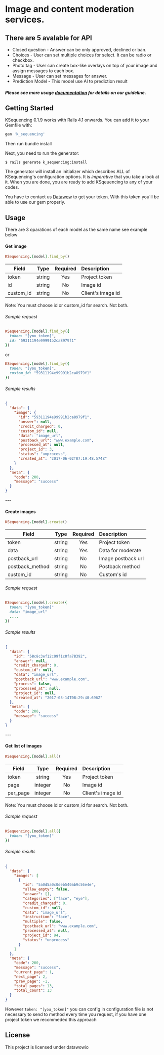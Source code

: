 # Image and content moderation services.


## There are 5 avalable for API 
* Closed question - Answer can be only approved, declined or ban.
* Choices - User can set multiple choices for select. It can be radio or checkbox.
* Photo tag - User can create box-like overlays on top of your image and assign messages to each box.
* Message - User can set messages for answer.
* Prediction Model - This model use AI to prediction result

##### Please see more usage [documentation](docs/documentation.md) for details on our guideline.



## Getting Started

KSequencing 0.1.9 works with Rails 4.1 onwards. You can add it to your Gemfile with:
```ruby
gem 'k_sequencing'
```
Then run bundle install

Next, you need to run the generator:

```console
$ rails generate k_sequencing:install
```

The generator will install an initializer which describes ALL of KSequencing's configuration options. It is *imperative* that you take a look at it. When you are done, you are ready to add KSqeuencing to any of your codes.

You have to contact us [Datawow](https://datawow.io/pages/contact) to get your token. With this token you'll be able to use our gem properly.

## Usage
There are 3 oparations of each model as the same name see example below

#### Get image
```ruby
KSequencing.[model].find_by()
```

| Field        | Type           | Required  | Description |
| ------------- |:-------------:| :----:| :-----|
|token | string     |    Yes | Project token |
| id	     | string      |   No | Image id|
|custom_id | string     |    No | Client's image id |\

Note: You must choose id or custom_id for search. Not both.

###### Sample request

```ruby
KSequencing.[model].find_by({
  token: "[you_token]",
  id: "59311194e99991b2ca8979f1"
})
```

or

```ruby
KSequencing.[model].find_by({
  token: "[you_token]",
  custom_id: "59311194e99991b2ca8979f1"
})
```

###### Sample results
```json
{
  "data": {
    "image": {
      "id": "59311194e99991b2ca8979f1",
      "answer": null,
      "credit_charged": 0,
      "custom_id": null,
      "data": "image_url",
      "postback_url": "www.example.com",
      "processed_at": null,
      "project_id": 3,
      "status": "unprocess",
      "created_at": "2017-06-02T07:19:48.574Z"
    }
  },
  "meta": {
    "code": 200,
    "message": "success"
  }
}
```
<Enter>
---
  
#### Create images

```ruby
KSequencing.[model].create()
```
  
| Field        | Type           | Required  | Description |
| ------------- |:-------------:| :-----:| :-----|
|token | string     |    Yes | Project token |
| data     | 	string | Yes |Data for moderate|
| postback_url	     | string      | No | Image postback url|
| postback_method     | 	string | No |Postback method|
| custom_id	     | string      |   No |Custom's id|

###### Sample request

```ruby
KSequencing.[model].create({
  token: "[you_token]"
  data: "image_url"
  ....
})
```

###### Sample results
```json
{
  "data": {
    "id": "58c8c3ef12c09f1c0fa78392",
    "answer": null,
    "credit_charged": 0,
    "custom_id": null,
    "data": "image_url",
    "postback_url": "www.example.com",
    "process": false,
    "processed_at": null,
    "project_id": null,
    "created_at": "2017-03-14T08:29:40.696Z"
  },
  "meta": {
    "code": 200,
    "message": "success"
  }
}
```
<Enter>
---

#### Get list of images
```ruby
KSequencing.[model].all()
```

| Field        | Type           | Required  | Description |
| ------------- |:-------------:| :----:| :-----|
|token | string     |    Yes | Project token |
| page	     | integer       |   No | Image id|
|per_page | integer      |    No | Client's image id |\

Note: You must choose id or custom_id for search. Not both.

###### Sample request

```ruby
KSequencing.[model].all({
  token: "[you_token]"
})
```


###### Sample results
```json
{
  "data": {
    "images": [
      {
        "id": "5a0d5a0c0deb540ab9c56e4e",
        "allow_empty": false,
        "answer": [],
        "categories": ["face", "eye"],
        "credit_charged": 0,
        "custom_id": null,
        "data": "image_url",
        "instruction": "face",
        "multiple": false,
        "postback_url": "www.example.com",
        "processed_at": null,
        "project_id": 94,
        "status": "unprocess"
      }
    ]
  },
  "meta": {
    "code": 200,
    "message": "success",
    "current_page": 1,
    "next_page": 2,
    "prev_page": -1,
    "total_pages": 13,
    "total_count": 13
  }
}
```
<Enter>

However `token: "[you_token]"` you can config in configuration file is not necessary to send to method every time you request, if you have one project token we recommeded this approach

## License

This project is licensed under datawowio
